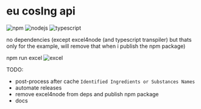 # eu cosIng api

![npm](https://img.shields.io/badge/npm-red?style=flat-square)
![nodejs](https://img.shields.io/badge/node-js-green?style=flat-square)
![typescript](https://img.shields.io/badge/type-script-blue?style=flat-square)

no dependencies (except excel4node (and typescript transpiler) but thats only for the example, will remove that when i publish the npm package)

npm run excel
![excel](https://i.imgur.com/5UdVN93.png)

TODO:

- post-process after cache `Identified Ingredients or Substances Names`
- automate releases
- remove excel4node from deps and publish npm package
- docs
